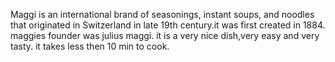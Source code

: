 Maggi is an international brand of seasonings, instant soups, and noodles that originated in Switzerland in late 19th century.it was first created in 1884.
maggies founder was julius maggi. it is a very nice dish,very easy and very tasty.
it takes less then 10 min to cook.